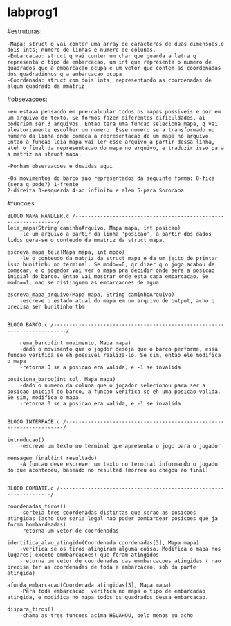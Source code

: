 # labprog1
#estruturas:

	-Mapa: struct q vai conter uma array de caracteres de duas dimensoes,e dois ints; numero de linhas e numero de colunas.
	-Embarcacao: struct q vai conter um char que guarda a letra q representa o tipo de embarcacao, um int que representa o numero de quadrados que a embarcacao ocupa e um vetor que contem as coordenadas dos quadradinhos q a embarcacao ocupa
	-Coordenada: struct com dois ints, representando as coordenadas de algum quadrado da mmatriz
	
#obsevacoes:

	-eu estava pensando em pre-calcular todos os mapas possiveis e por em um arquivo de texto. Se formos fazer diferentes dificuldades, ai poderiam ser 3 arquivos. Entao tera uma funcao seleciona_mapa, q vai aleatoriamente escolher um numero. Esse numero sera transformado no numero da linha onde comeca a representacao de um mapa no arquivo. Entao a funcao leia_mapa vai ler esse arquivo a partir dessa linha, ateh o final da representacao do mapa no arquivo, e traduzir isso para a matriz na struct mapa.

	-Ponham observacoes e duvidas aqui

	-Os movimentos do barco sao representados da seguinte forma: 0-fica (sera q pode?) 1-frente
	2-direita 3-esquerda 4-ao infinito e alem 5-para Sorocaba

#funcoes:

	BLOCO MAPA_HANDLER.c /----------------------------------------------------------------/
	leia_mapa(String caminhoArquivo, Mapa mapa, int posicao)
		-le um arquivo a partir da linha 'posicao', a partir dos dados lidos gera-se o conteudo da mmatriz da struct mapa.

	escreva_mapa_tela(Mapa mapa, int modo)
		-le o conteudo da matriz da struct mapa e da um jeito de printar isso bunitinhu no terminal. Se modo==0, qr dizer q o jogo acabou de comecar, e o jogador vai ver o mapa pra decidir onde sera a posicao inicial do barco. Entao vai mostrar onde esta cada embarcacao. Se modo==1, nao se distinguem as embarcacoes de agua
	
	escreva_mapa_arquivo(Mapa mapa, String caminhoArquivo)
		-escreve o estado atual do mapa em um arquivo de output, acho q precisa ser bunitinho tbm


	BLOCO BARCO.c /--------------------------------------------------------------------------/

		rema_barco(int movimento, Mapa mapa)
		-dado o movimento que o jogdor deseja que o barco performe, essa funcao verifica se eh possivel realiza-lo. Se sim, entao ele modifica o mapa
		-retorna 0 se a posicao era valida, e -1 se invalida

	posiciona_barco(int col, Mapa mapa)
		-dado o numero da coluna que o jogador selecionou para ser a posicao inicial do barco, a funcao verifica se eh uma posicao valida. Se sim, modifica o mapa
		-retorna 0 se a posicao era valida, e -1 se invalida
	

	BLOCO INTERFACE.c /---------------------------------------------------------------------/

	introducao()
		-escreve um texto no terminal que apresenta o jogo para o jogador

	mensagem_final(int resultado)
		-A funcao deve escrever um texto no terminal informando o jogador do que aconteceu, baseado no resultad (morreu ou chegou ao final)
	

	BLOCO COMBATE.c /-------------------------------------------------------------------/
	
	coordenadas_tiros()
		-sorteia tres coordenadas distintas que serao as posicoes atingidas (acho que seria legal nao poder bombardear posicoes que ja foram bombardeadas)
		-retorna um vetor de coordenadas
	
	identifica_alvo_atingido(Coordenada coordenadas[3], Mapa mapa)
		-verifica se os tiros atingiram alguma coisa. Modifica o mapa nos lugares( exceto emmbarcacoes) que foram atingidos
		-retorna um vetor de coordenadas das emmbarcacoes atingidas ( nao precisa ter as coordenadas de toda a embarcacao, soh da parte atingida)

	afunda_embarcacao(Coordenada atingidas[3], Mapa mapa)
		-Para toda embarcacao, verifica no mapa o tipo de embarcadao atingida, e modifica no mapa todos os quadrados dessa embarcacao.

	dispara_tiros() 
		-chama as tres funcoes acima HSUAHUU, pelo menos eu acho
